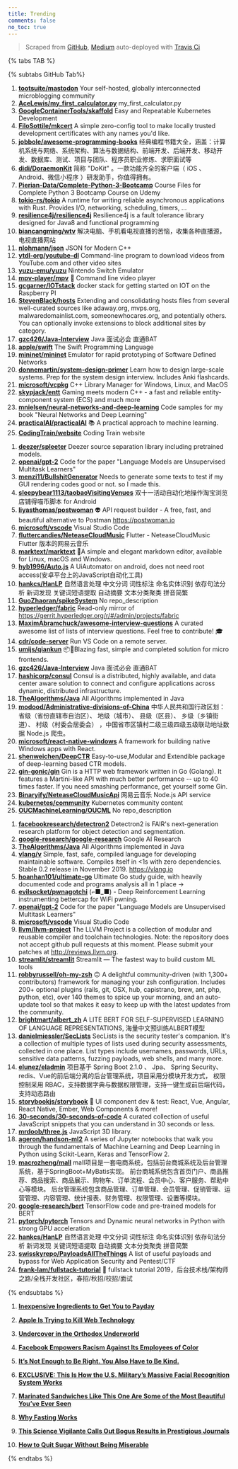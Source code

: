 ```yaml
---
title: Trending
comments: false
no_toc: true
---
```


> Scraped from [GitHub](https://github.com/trending), [Medium](https://medium.com/topic/popular)
auto-deployed with [Travis Ci](https://travis-ci.org/)

{% tabs TAB %}
<!-- tab GitHub -->
{% subtabs GitHub Tab%}
<!-- tab Daily -->
1. [**tootsuite/mastodon**](https://github.com/tootsuite/mastodon)
Your self-hosted, globally interconnected microblogging community
2. [**AceLewis/my_first_calculator.py**](https://github.com/AceLewis/my_first_calculator.py)
my_first_calculator.py
3. [**GoogleContainerTools/skaffold**](https://github.com/GoogleContainerTools/skaffold)
Easy and Repeatable Kubernetes Development
4. [**FiloSottile/mkcert**](https://github.com/FiloSottile/mkcert)
A simple zero-config tool to make locally trusted development certificates with any names you'd like.
5. [**jobbole/awesome-programming-books**](https://github.com/jobbole/awesome-programming-books)
经典编程书籍大全，涵盖：计算机系统与网络、系统架构、算法与数据结构、前端开发、后端开发、移动开发、数据库、测试、项目与团队、程序员职业修炼、求职面试等
6. [**didi/DoraemonKit**](https://github.com/didi/DoraemonKit)
简称 "DoKit" 。一款功能齐全的客户端（ iOS 、Android、微信小程序 ）研发助手，你值得拥有。
7. [**Pierian-Data/Complete-Python-3-Bootcamp**](https://github.com/Pierian-Data/Complete-Python-3-Bootcamp)
Course Files for Complete Python 3 Bootcamp Course on Udemy
8. [**tokio-rs/tokio**](https://github.com/tokio-rs/tokio)
A runtime for writing reliable asynchronous applications with Rust. Provides I/O, networking, scheduling, timers, ...
9. [**resilience4j/resilience4j**](https://github.com/resilience4j/resilience4j)
Resilience4j is a fault tolerance library designed for Java8 and functional programming
10. [**biancangming/wtv**](https://github.com/biancangming/wtv)
解决电脑、手机看电视直播的苦恼，收集各种直播源，电视直播网站
11. [**nlohmann/json**](https://github.com/nlohmann/json)
JSON for Modern C++
12. [**ytdl-org/youtube-dl**](https://github.com/ytdl-org/youtube-dl)
Command-line program to download videos from YouTube.com and other video sites
13. [**yuzu-emu/yuzu**](https://github.com/yuzu-emu/yuzu)
Nintendo Switch Emulator
14. [**mpv-player/mpv**](https://github.com/mpv-player/mpv)
🎥 Command line video player
15. [**gcgarner/IOTstack**](https://github.com/gcgarner/IOTstack)
docker stack for getting started on IOT on the Raspberry PI
16. [**StevenBlack/hosts**](https://github.com/StevenBlack/hosts)
Extending and consolidating hosts files from several well-curated sources like adaway.org, mvps.org, malwaredomainlist.com, someonewhocares.org, and potentially others. You can optionally invoke extensions to block additional sites by category.
17. [**gzc426/Java-Interview**](https://github.com/gzc426/Java-Interview)
Java 面试必会 直通BAT
18. [**apple/swift**](https://github.com/apple/swift)
The Swift Programming Language
19. [**mininet/mininet**](https://github.com/mininet/mininet)
Emulator for rapid prototyping of Software Defined Networks
20. [**donnemartin/system-design-primer**](https://github.com/donnemartin/system-design-primer)
Learn how to design large-scale systems. Prep for the system design interview. Includes Anki flashcards.
21. [**microsoft/vcpkg**](https://github.com/microsoft/vcpkg)
C++ Library Manager for Windows, Linux, and MacOS
22. [**skypjack/entt**](https://github.com/skypjack/entt)
Gaming meets modern C++ - a fast and reliable entity-component system (ECS) and much more
23. [**mnielsen/neural-networks-and-deep-learning**](https://github.com/mnielsen/neural-networks-and-deep-learning)
Code samples for my book "Neural Networks and Deep Learning"
24. [**practicalAI/practicalAI**](https://github.com/practicalAI/practicalAI)
📚 A practical approach to machine learning.
25. [**CodingTrain/website**](https://github.com/CodingTrain/website)
Coding Train website
<!-- endtab -->
<!-- tab Weekly -->
1. [**deezer/spleeter**](https://github.com/deezer/spleeter)
Deezer source separation library including pretrained models.
2. [**openai/gpt-2**](https://github.com/openai/gpt-2)
Code for the paper "Language Models are Unsupervised Multitask Learners"
3. [**menzi11/BullshitGenerator**](https://github.com/menzi11/BullshitGenerator)
Needs to generate some texts to test if my GUI rendering codes good or not. so I made this.
4. [**sleepybear1113/taobaoVisitingVenues**](https://github.com/sleepybear1113/taobaoVisitingVenues)
双十一活动自动化地操作淘宝浏览店铺得喵币脚本 for Android
5. [**liyasthomas/postwoman**](https://github.com/liyasthomas/postwoman)
👽 API request builder - A free, fast, and beautiful alternative to Postman https://postwoman.io
6. [**microsoft/vscode**](https://github.com/microsoft/vscode)
Visual Studio Code
7. [**fluttercandies/NeteaseCloudMusic**](https://github.com/fluttercandies/NeteaseCloudMusic)
Flutter - NeteaseCloudMusic Flutter 版本的网易云音乐
8. [**marktext/marktext**](https://github.com/marktext/marktext)
📝A simple and elegant markdown editor, available for Linux, macOS and Windows.
9. [**hyb1996/Auto.js**](https://github.com/hyb1996/Auto.js)
A UiAutomator on android, does not need root access(安卓平台上的JavaScript自动化工具)
10. [**hankcs/HanLP**](https://github.com/hankcs/HanLP)
自然语言处理 中文分词 词性标注 命名实体识别 依存句法分析 新词发现 关键词短语提取 自动摘要 文本分类聚类 拼音简繁
11. [**GuoZhaoran/spikeSystem**](https://github.com/GuoZhaoran/spikeSystem)
No repo_description
12. [**hyperledger/fabric**](https://github.com/hyperledger/fabric)
Read-only mirror of https://gerrit.hyperledger.org/r/#/admin/projects/fabric
13. [**MaximAbramchuck/awesome-interview-questions**](https://github.com/MaximAbramchuck/awesome-interview-questions)
A curated awesome list of lists of interview questions. Feel free to contribute! 🎓
14. [**cdr/code-server**](https://github.com/cdr/code-server)
Run VS Code on a remote server.
15. [**umijs/qiankun**](https://github.com/umijs/qiankun)
📦🚀Blazing fast, simple and completed solution for micro frontends.
16. [**gzc426/Java-Interview**](https://github.com/gzc426/Java-Interview)
Java 面试必会 直通BAT
17. [**hashicorp/consul**](https://github.com/hashicorp/consul)
Consul is a distributed, highly available, and data center aware solution to connect and configure applications across dynamic, distributed infrastructure.
18. [**TheAlgorithms/Java**](https://github.com/TheAlgorithms/Java)
All Algorithms implemented in Java
19. [**modood/Administrative-divisions-of-China**](https://github.com/modood/Administrative-divisions-of-China)
中华人民共和国行政区划：省级（省份直辖市自治区）、 地级（城市）、 县级（区县）、 乡级（乡镇街道）、 村级（村委会居委会） ，中国省市区镇村二级三级四级五级联动地址数据 Node.js 爬虫。
20. [**microsoft/react-native-windows**](https://github.com/microsoft/react-native-windows)
A framework for building native Windows apps with React.
21. [**shenweichen/DeepCTR**](https://github.com/shenweichen/DeepCTR)
Easy-to-use,Modular and Extendible package of deep-learning based CTR models.
22. [**gin-gonic/gin**](https://github.com/gin-gonic/gin)
Gin is a HTTP web framework written in Go (Golang). It features a Martini-like API with much better performance -- up to 40 times faster. If you need smashing performance, get yourself some Gin.
23. [**Binaryify/NeteaseCloudMusicApi**](https://github.com/Binaryify/NeteaseCloudMusicApi)
网易云音乐 Node.js API service
24. [**kubernetes/community**](https://github.com/kubernetes/community)
Kubernetes community content
25. [**OUCMachineLearning/OUCML**](https://github.com/OUCMachineLearning/OUCML)
No repo_description
<!-- endtab -->
<!-- tab Monthly -->
1. [**facebookresearch/detectron2**](https://github.com/facebookresearch/detectron2)
Detectron2 is FAIR's next-generation research platform for object detection and segmentation.
2. [**google-research/google-research**](https://github.com/google-research/google-research)
Google AI Research
3. [**TheAlgorithms/Java**](https://github.com/TheAlgorithms/Java)
All Algorithms implemented in Java
4. [**vlang/v**](https://github.com/vlang/v)
Simple, fast, safe, compiled language for developing maintainable software. Compiles itself in <1s with zero dependencies. Stable 0.2 release in November 2019. https://vlang.io
5. [**hoanhan101/ultimate-go**](https://github.com/hoanhan101/ultimate-go)
Ultimate Go study guide, with heavily documented code and programs analysis all in 1 place →
6. [**evilsocket/pwnagotchi**](https://github.com/evilsocket/pwnagotchi)
(⌐■_■) - Deep Reinforcement Learning instrumenting bettercap for WiFi pwning.
7. [**openai/gpt-2**](https://github.com/openai/gpt-2)
Code for the paper "Language Models are Unsupervised Multitask Learners"
8. [**microsoft/vscode**](https://github.com/microsoft/vscode)
Visual Studio Code
9. [**llvm/llvm-project**](https://github.com/llvm/llvm-project)
The LLVM Project is a collection of modular and reusable compiler and toolchain technologies. Note: the repository does not accept github pull requests at this moment. Please submit your patches at http://reviews.llvm.org.
10. [**streamlit/streamlit**](https://github.com/streamlit/streamlit)
Streamlit — The fastest way to build custom ML tools
11. [**robbyrussell/oh-my-zsh**](https://github.com/robbyrussell/oh-my-zsh)
🙃 A delightful community-driven (with 1,300+ contributors) framework for managing your zsh configuration. Includes 200+ optional plugins (rails, git, OSX, hub, capistrano, brew, ant, php, python, etc), over 140 themes to spice up your morning, and an auto-update tool so that makes it easy to keep up with the latest updates from the community.
12. [**brightmart/albert_zh**](https://github.com/brightmart/albert_zh)
A LITE BERT FOR SELF-SUPERVISED LEARNING OF LANGUAGE REPRESENTATIONS, 海量中文预训练ALBERT模型
13. [**danielmiessler/SecLists**](https://github.com/danielmiessler/SecLists)
SecLists is the security tester's companion. It's a collection of multiple types of lists used during security assessments, collected in one place. List types include usernames, passwords, URLs, sensitive data patterns, fuzzing payloads, web shells, and many more.
14. [**elunez/eladmin**](https://github.com/elunez/eladmin)
项目基于 Spring Boot 2.1.0 、 Jpa、 Spring Security、redis、Vue的前后端分离的后台管理系统，项目采用分模块开发方式， 权限控制采用 RBAC，支持数据字典与数据权限管理，支持一键生成前后端代码，支持动态路由
15. [**storybookjs/storybook**](https://github.com/storybookjs/storybook)
📓 UI component dev & test: React, Vue, Angular, React Native, Ember, Web Components & more!
16. [**30-seconds/30-seconds-of-code**](https://github.com/30-seconds/30-seconds-of-code)
A curated collection of useful JavaScript snippets that you can understand in 30 seconds or less.
17. [**mrdoob/three.js**](https://github.com/mrdoob/three.js)
JavaScript 3D library.
18. [**ageron/handson-ml2**](https://github.com/ageron/handson-ml2)
A series of Jupyter notebooks that walk you through the fundamentals of Machine Learning and Deep Learning in Python using Scikit-Learn, Keras and TensorFlow 2.
19. [**macrozheng/mall**](https://github.com/macrozheng/mall)
mall项目是一套电商系统，包括前台商城系统及后台管理系统，基于SpringBoot+MyBatis实现。 前台商城系统包含首页门户、商品推荐、商品搜索、商品展示、购物车、订单流程、会员中心、客户服务、帮助中心等模块。 后台管理系统包含商品管理、订单管理、会员管理、促销管理、运营管理、内容管理、统计报表、财务管理、权限管理、设置等模块。
20. [**google-research/bert**](https://github.com/google-research/bert)
TensorFlow code and pre-trained models for BERT
21. [**pytorch/pytorch**](https://github.com/pytorch/pytorch)
Tensors and Dynamic neural networks in Python with strong GPU acceleration
22. [**hankcs/HanLP**](https://github.com/hankcs/HanLP)
自然语言处理 中文分词 词性标注 命名实体识别 依存句法分析 新词发现 关键词短语提取 自动摘要 文本分类聚类 拼音简繁
23. [**swisskyrepo/PayloadsAllTheThings**](https://github.com/swisskyrepo/PayloadsAllTheThings)
A list of useful payloads and bypass for Web Application Security and Pentest/CTF
24. [**frank-lam/fullstack-tutorial**](https://github.com/frank-lam/fullstack-tutorial)
🚀 fullstack tutorial 2019，后台技术栈/架构师之路/全栈开发社区，春招/秋招/校招/面试
<!-- endtab -->
{% endsubtabs %}
<!-- endtab --><!-- tab Medium -->
1. [**Inexpensive Ingredients to Get You to Payday**](https://heated.medium.com/deliciousingredientstogetyouthroughleanbudgettimes-5b667c107d8a?source=topic_page---------------------------20)

2. [**Apple Is Trying to Kill Web Technology**](https://onezero.medium.com/apple-is-trying-to-kill-web-technology-a274237c174d?source=topic_page---------0------------------1)

3. [**Undercover in the Orthodox Underworld**](https://gen.medium.com/undercover-in-the-orthodox-underworld-83c61ba3aa83?source=topic_page---------1------------------1)

4. [**Facebook Empowers Racism Against Its Employees of Color**](https://medium.com/@blindfb2020/facebook-empowers-racism-against-its-employees-of-color-fbbfaf55ab76?source=topic_page---------2------------------1)

5. [**It’s Not Enough to Be Right. You Also Have to Be Kind.**](https://forge.medium.com/its-not-enough-to-be-right-you-also-have-to-be-kind-b8814111fe1?source=topic_page---------4------------------1)

6. [**EXCLUSIVE: This Is How the U.S. Military’s Massive Facial Recognition System Works**](https://onezero.medium.com/exclusive-this-is-how-the-u-s-militarys-massive-facial-recognition-system-works-bb764291b96d?source=topic_page---------5------------------1)

7. [**Marinated Sandwiches Like This One Are Some of the Most Beautiful You’ve Ever Seen**](https://heated.medium.com/marinated-sandwiches-like-this-one-are-some-of-the-most-beautiful-youve-ever-seen-40bdd367533a?source=topic_page---------6------------------1)

8. [**Why Fasting Works**](https://heated.medium.com/why-fasting-works-7a14086e46de?source=topic_page---------7------------------1)

9. [**This Science Vigilante Calls Out Bogus Results in Prestigious Journals**](https://onezero.medium.com/this-science-vigilante-calls-out-bogus-results-in-prestigious-journals-eb5a414c7f76?source=topic_page---------8------------------1)

10. [**How to Quit Sugar Without Being Miserable**](https://medium.com/wake-up-call/how-to-quit-sugar-healthy-diet-tips-fc5aee5e8cd0?source=topic_page---------9------------------1)

<!-- endtab -->
{% endtabs %}
